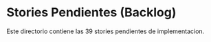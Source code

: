 # Stories Pendientes (Backlog)  
  
Este directorio contiene las 39 stories pendientes de implementacion. 
